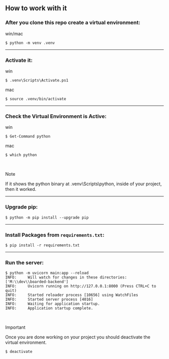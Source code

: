 ## How to work with it

### After you clone this repo create a virtual environment:

win/mac
```console
$ python -m venv .venv
```

---

### Activate it:

win
```console
$ .venv\Scripts\Activate.ps1
```

mac
```console
$ source .venv/bin/activate
```

---

### Check the Virtual Environment is Active:

win
```console
$ Get-Command python
```

mac
```console
$ which python
```

<br>

> [!NOTE]
> If it shows the python binary at .venv\Scripts\python, inside of your project, then it worked.

---

### Upgrade pip:

```console
$ python -m pip install --upgrade pip
```

---

### Install Packages from `requirements.txt`:

```console
$ pip install -r requirements.txt
```

---

### Run the server:

```console
$ python -m uvicorn main:app --reload
INFO:     Will watch for changes in these directories: ['M:\\dev\\boarded-backend']
INFO:     Uvicorn running on http://127.0.0.1:8000 (Press CTRL+C to quit)
INFO:     Started reloader process [10656] using WatchFiles
INFO:     Started server process [4016]
INFO:     Waiting for application startup.
INFO:     Application startup complete.
```

<br>

> [!IMPORTANT]
> Once you are done working on your project you should deactivate the virtual environment.
> ```console
> $ deactivate
> ```
